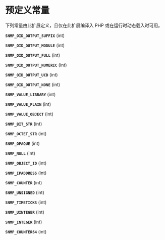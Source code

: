 预定义常量
==========

下列常量由此扩展定义，且仅在此扩展编译入 PHP 或在运行时动态载入时可用。

**`SNMP_OID_OUTPUT_SUFFIX`** (<span class="type">int</span>)  
<span class="simpara"> </span>

**`SNMP_OID_OUTPUT_MODULE`** (<span class="type">int</span>)  
<span class="simpara"> </span>

**`SNMP_OID_OUTPUT_FULL`** (<span class="type">int</span>)  
<span class="simpara"> </span>

**`SNMP_OID_OUTPUT_NUMERIC`** (<span class="type">int</span>)  
<span class="simpara"> </span>

**`SNMP_OID_OUTPUT_UCD`** (<span class="type">int</span>)  
<span class="simpara"> </span>

**`SNMP_OID_OUTPUT_NONE`** (<span class="type">int</span>)  
<span class="simpara"> </span>

<!-- -->

**`SNMP_VALUE_LIBRARY`** (<span class="type">int</span>)  
<span class="simpara"> </span>

**`SNMP_VALUE_PLAIN`** (<span class="type">int</span>)  
<span class="simpara"> </span>

**`SNMP_VALUE_OBJECT`** (<span class="type">int</span>)  
<span class="simpara"> </span>

<!-- -->

**`SNMP_BIT_STR`** (<span class="type">int</span>)  
<span class="simpara"> </span>

**`SNMP_OCTET_STR`** (<span class="type">int</span>)  
<span class="simpara"> </span>

**`SNMP_OPAQUE`** (<span class="type">int</span>)  
<span class="simpara"> </span>

**`SNMP_NULL`** (<span class="type">int</span>)  
<span class="simpara"> </span>

**`SNMP_OBJECT_ID`** (<span class="type">int</span>)  
<span class="simpara"> </span>

**`SNMP_IPADDRESS`** (<span class="type">int</span>)  
<span class="simpara"> </span>

**`SNMP_COUNTER`** (<span class="type">int</span>)  
<span class="simpara"> </span>

**`SNMP_UNSIGNED`** (<span class="type">int</span>)  
<span class="simpara"> </span>

**`SNMP_TIMETICKS`** (<span class="type">int</span>)  
<span class="simpara"> </span>

**`SNMP_UINTEGER`** (<span class="type">int</span>)  
<span class="simpara"> </span>

**`SNMP_INTEGER`** (<span class="type">int</span>)  
<span class="simpara"> </span>

**`SNMP_COUNTER64`** (<span class="type">int</span>)  
<span class="simpara"> </span>
